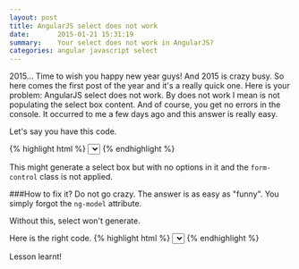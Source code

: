 ```yaml
---
layout: post
title: AngularJS select does not work
date:       2015-01-21 15:31:19
summary:    Your select does not work in AngularJS?
categories: angular javascript select
---
```


2015... Time to wish you happy new year guys!
And 2015 is crazy busy. So here comes the first post of the year and it's a really quick one.
Here is your problem: AngularJS select does not work. By does not work I mean is not populating the select box content. And of course, you get no errors in the console.
It occurred to me a few days ago and this answer is really easy.

Let's say you have this code.

{% highlight html %}
<select class="form-control" ng-options="book.id as book.title for book in books"></select>
{% endhighlight %}

This might generate a select box but with no options in it and the `form-control` class is not applied.

###How to fix it?
Do not go crazy. The answer is as easy as "funny".
You simply forgot the `ng-model` attribute.

Without this, select won't generate.

Here is the right code.
{% highlight html %}
<select class="form-control" ng-model="selectedBook" ng-options="book.id as book.title for book in books"></select>
{% endhighlight %}

Lesson learnt!